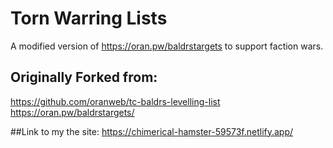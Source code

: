 ﻿# Torn Warring Lists

A modified version of https://oran.pw/baldrstargets to support faction wars.

## Originally Forked from: 
https://github.com/oranweb/tc-baldrs-levelling-list
https://oran.pw/baldrstargets/

##Link to my the site:
https://chimerical-hamster-59573f.netlify.app/